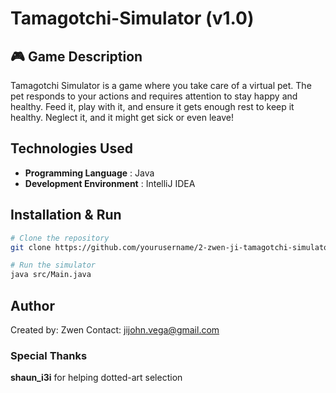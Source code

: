 # Tamagotchi-Simulator (v1.0)


## 🎮 Game Description
Tamagotchi Simulator is a game where you take care of a virtual pet. 
The pet responds to your actions and requires attention to stay happy and healthy. 
Feed it, play with it, and ensure it gets enough rest to keep it healthy.
Neglect it, and it might get sick or even leave!


## Technologies Used
- **Programming Language** : Java
- **Development Environment** : IntelliJ IDEA


## Installation & Run
```bash
# Clone the repository
git clone https://github.com/yourusername/2-zwen-ji-tamagotchi-simulator.git

# Run the simulator
java src/Main.java
```

## Author
Created by: Zwen
Contact: jijohn.vega@gmail.com

### Special Thanks
**shaun_i3i** for helping dotted-art selection
